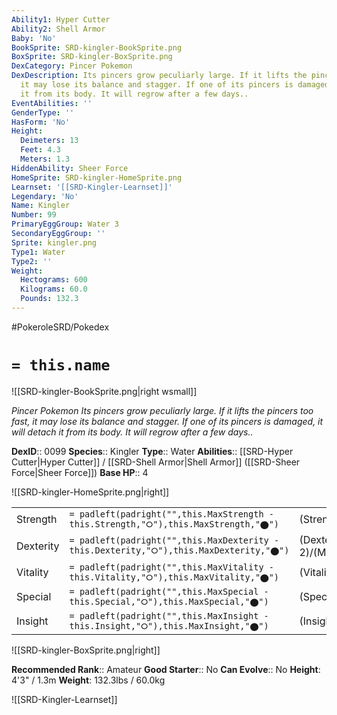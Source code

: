 ```yaml
---
Ability1: Hyper Cutter
Ability2: Shell Armor
Baby: 'No'
BookSprite: SRD-kingler-BookSprite.png
BoxSprite: SRD-kingler-BoxSprite.png
DexCategory: Pincer Pokemon
DexDescription: Its pincers grow peculiarly large. If it lifts the pincers too fast,
  it may lose its balance and stagger. If one of its pincers is damaged, it will detach
  it from its body. It will regrow after a few days..
EventAbilities: ''
GenderType: ''
HasForm: 'No'
Height:
  Deimeters: 13
  Feet: 4.3
  Meters: 1.3
HiddenAbility: Sheer Force
HomeSprite: SRD-kingler-HomeSprite.png
Learnset: '[[SRD-Kingler-Learnset]]'
Legendary: 'No'
Name: Kingler
Number: 99
PrimaryEggGroup: Water 3
SecondaryEggGroup: ''
Sprite: kingler.png
Type1: Water
Type2: ''
Weight:
  Hectograms: 600
  Kilograms: 60.0
  Pounds: 132.3
---
```


#PokeroleSRD/Pokedex

# `= this.name`

![[SRD-kingler-BookSprite.png|right wsmall]]

*Pincer Pokemon*
*Its pincers grow peculiarly large. If it lifts the pincers too fast, it may lose its balance and stagger. If one of its pincers is damaged, it will detach it from its body. It will regrow after a few days..*

**DexID**:: 0099
**Species**:: Kingler
**Type**:: Water
**Abilities**:: [[SRD-Hyper Cutter|Hyper Cutter]] / [[SRD-Shell Armor|Shell Armor]] ([[SRD-Sheer Force|Sheer Force]])
**Base HP**:: 4

![[SRD-kingler-HomeSprite.png|right]]

|           |                                                                                        |                                          |
| --------- | -------------------------------------------------------------------------------------- | ---------------------------------------- |
| Strength  | `= padleft(padright("",this.MaxStrength - this.Strength,"⭘"),this.MaxStrength,"⬤")`    | (Strength::3)/(MaxStrength::7)   |
| Dexterity | `= padleft(padright("",this.MaxDexterity - this.Dexterity,"⭘"),this.MaxDexterity,"⬤")` | (Dexterity:: 2)/(MaxDexterity::5) |
| Vitality  | `= padleft(padright("",this.MaxVitality - this.Vitality,"⭘"),this.MaxVitality,"⬤")`    | (Vitality::3)/(MaxVitality::6)   |
| Special   | `= padleft(padright("",this.MaxSpecial - this.Special,"⭘"),this.MaxSpecial,"⬤")`       | (Special::2)/(MaxSpecial::4)     |
| Insight   | `= padleft(padright("",this.MaxInsight - this.Insight,"⭘"),this.MaxInsight,"⬤")`       | (Insight::2)/(MaxInsight::4)     |

![[SRD-kingler-BoxSprite.png|right]]

**Recommended Rank**:: Amateur
**Good Starter**:: No
**Can Evolve**:: No
**Height**: 4'3" / 1.3m
**Weight**: 132.3lbs / 60.0kg

![[SRD-Kingler-Learnset]]